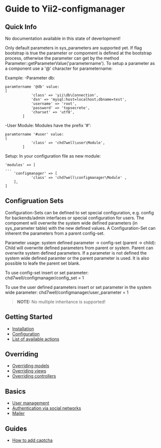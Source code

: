 Guide to Yii2-configmanager
==================

Quick Info
---------------
No documentation available in this state of deverlopment! 

Only default parameters in sys_parameters are supported yet.
If flag bootstrap is true the parameter or compoment is defined at the bootstrap process, otherwise the parameter can get by the method Parameter::getParameterValue('parametername').
To setup a parameter as a component use a '@' character for parametername:

Example:
-Parameter db:
```
paramtername '@db' value:
[
            'class' => 'yii\db\Connection',
            'dsn' => 'mysql:host=localhost;dbname=test',
            'username' => 'root',
            'password' => 'topsecrete',
            'charset' => 'utf8',
        ]
```        

-User Module:
Modules have the prefix '#':
```
paramtername '#user' value:
[
            'class' => 'chd7well\user\Module',
        ]
```      
Setup:
In your configuration file as new module:
```
'modules' => [
...
	'configmanager' => [
			'class' => 'chd7well\configmanager\Module' ,
	],
]
```				

Configruation Sets
---------------
Configuration-Sets can be defined to set special configuration, e.g. config for backends/admin interfaces or special configuration for users. 
The compoment will overwrite the system wide defined parameters (in sys_parameter table) with the new defined values. 
A Configuration-Set can inherent the parameters from a parent config-set.

Parameter usage:
system defined parameter -> config-set (parent -> child):
Child will overwrite defined parameters from parent or system. Parent can overwrite system defined parameters. If a parameter is not defined the system wide defined paramter or the parent parameter is used. It is also possible to leafe the parent set blank.

To use config-set insert or set parameter:
chd7well/configmanager/config_set = 1

To use the user defined parameters insert or set parameter in the system wide parameter:
chd7well/configmanager/user_parameter = 1




> **NOTE:** No multiple inheritance is supported!

Getting Started
---------------

- [Installation](installation.md)
- [Configuration](configuration.md)
- [List of available actions](available-actions.md)

Overriding
----------

- [Overriding models](overriding-models.md)
- [Overriding views](overriding-views.md)
- [Overriding controllers](overriding-controllers.md)

Basics
------

- [User management](user-management.md)
- [Authentication via social networks](social-auth.md)
- [Mailer](mailer.md)

Guides
------

- [How to add captcha](adding-captcha.md)
